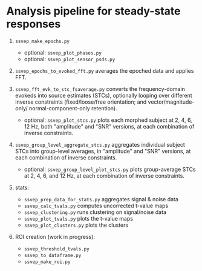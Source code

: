 # Analysis pipeline for steady-state responses

1. `ssvep_make_epochs.py`
    - optional: `ssvep_plot_phases.py`
    - optional: `ssvep_plot_sensor_psds.py`

2. `ssvep_epochs_to_evoked_fft.py` averages the epoched data and applies FFT.


3. `ssvep_fft_evk_to_stc_fsaverage.py` converts the frequency-domain evokeds
   into source estimates (STCs), optionally looping over different inverse
   constraints (fixed/loose/free orientation; and vector/magnitude-only/
   normal-component-only retention).
    - optional: `ssvep_plot_stcs.py` plots each morphed subject at
      2, 4, 6, 12 Hz, both "amplitude" and "SNR" versions, at each combination
      of inverse constraints.

4. `ssvep_group_level_aggregate_stcs.py` aggregates individual subject STCs
   into group-level averages, in "amplitude" and "SNR" versions, at each
   combination of inverse constraints.
    - optional: `ssvep_group_level_plot_stcs.py` plots group-average STCs at
      2, 4, 6, and 12 Hz, at each combination of inverse constraints.

5. stats:
    - `ssvep_prep_data_for_stats.py` aggregates signal & noise data
    - `ssvep_calc_tvals.py` computes uncorrected t-value maps
    - `ssvep_clustering.py` runs clustering on signal/noise data
    - `ssvep_plot_tvals.py` plots the t-value maps
    - `ssvep_plot_clusters.py` plots the clusters

6. ROI creation (work in progress):
    - `ssvep_threshold_tvals.py`
    - `ssvep_to_dataframe.py`
    - `ssvep_make_roi.py`
